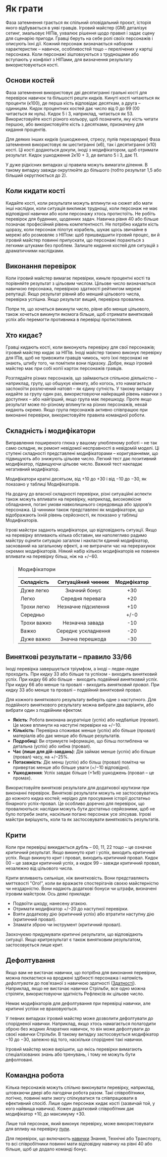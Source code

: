 # Як грати

Фаза затемнення грається як спільний оповідальний проєкт, історія якого відбувається в уяві гравців. Ігровий майстер (GM) деталізує сетинг, змальовує НІПів, ухвалює рішення щодо правил і задає сцену для сценарію пригоди. Гравці беруть на себе ролі своїх персонажів і описують їхні дії. Кожний персонаж визначається набором характеристик – навичок, особливостей тощо – перелічених у картці персонажа. Коли персонажі зіштовхуються з труднощами або вступають у конфлікт з НІПами, для визначення результату використовуються кості.

## Основи костей

Фаза затемнення використовує дві десятигранні гральні кості для перевірок навичок та більшості решти кидків. Кинуті кості читаються як проценти (к100), де перша кість відповідає десяткам, а друга – одиницям. Кидок процентних костей дає число від 0 до 99 (00 читається як нуль). Кидок 5 і 3, наприклад, читається як 53. Використовуйте кості різного кольору, щоб позначити, яку кість читати першою, або використовуйте кість з десятками, призначену для кидання процентів.

Для деяких інших кидків (ушкодження, стресу, пулів перезарядки) Фаза затемнення використовує як шестигранні (к6), так і десятигранні (к10) кості. Ці кості додаються докупи, іноді з модифікатором, щоб отримати результат. Кидок ушкодження 2к10 + 3, де випало 5 і 3, дає 11.

У дуже рідкісних випадках ці правила можуть вимагати ділення. В такому випадку завжди округлюйте до більшого (тобто результат 1,5 або більший округлюється до 2).

## Коли кидати кості

Кидайте кості, коли результати можуть вплинути на сюжет або мати інші наслідки, коли ситуація викликає труднощі, коли персонаж не має відповідної навички або коли персонажу хтось протистоїть. Не робіть перевірок для буденних, щоденних задач. Навичка рівня 40 або більше позначає професійний рівень компетентності. Не потрібно кидати кість щоразу, коли персонаж пілотує корабель, шукає щось звичайне в мережі або розмовляє з НІПом: щоб пришвидшити ігровий процес, ви й ігровий майстер повинні припускати, що персонажі пораються з легкими штуками без проблем. Залиште кидання костей для ситуацій з драматичними наслідками.

## Виконання перевірок

Коли ігровий майстер вимагає перевірки, киньте процентні кості та порівняйте результат з цільовим числом. Цільове число визначається навичкою персонажа, перевіркою здатності рейтингом мережі репутації. Якщо результат рівний або менший цільового числа, перевірка успішна. Якщо результат вищий, перевірка провалена.

Попри те, що хочеться викинути число, рівне або менше цільового, також хочеться викинути якомога більше, щоб отримати винятковий успіх або перемогти противника в перевірці протистояння.

## Хто кидає?

Гравці кидають кості, коли виконують перевірку для свої персонажів; ігровий майстер кидає за НІПів. Іноді майстер таємно виконує перевірку для ІПів, щоб не тривожити гравців чимось, чого їхні персонажі не знають, штибу того, чи помітили вони підказку. Добре, якщо ігровий майстер має при собі копії карток персонажів гравців.

Розглядайте різних персонажів, що займаються спільною діяльністю – наприклад, групу, що обшукує кімнату, або когось, хто намагається заспокоїти розлючений натовп – як єдину сутність. У такому випадку кидайте за групу один раз, використовуючи найкращий рівень навички з доступних – або найгірший, якщо група має перешкоду. Проте якщо результат може по-різному вплинути на різних персонажів, нехай кидають окремо. Якщо група персонажів активно співпрацює при виконанні перевірки, використовуйте правила командної роботи.

## Складність і модифікатори

Виправлення поширеного глюка у вашому улюбленому роботі – не так само складне, як ремонт невідомої несправності в невідомій моделі. Ці ступені складності представлені модифікаторами – коригуваннями, що підвищують або знижують цільове число. Легкий тест дає позитивний модифікатор, підвищуючи цільове число. Важкий тест накладає негативний модифікатор.

Модифікатори кратні десятьом, від +10 до +30 і від −10 до −30, як показано у таблиці Модифікаторів.

На додачу до власної складності перевірки, різні ситуаційні аспекти також можуть впливати на перевірку, наприклад, високоякісне обладнання, погані умови навколишнього середовища або здоров’я персонажа. Ці чинники також представлені як модифікатори, що відображають їхній рівень серйозності, як показано у таблиці Модифікаторів.

Ігрові майстри задають модифікатори, що відповідають ситуації. Якщо на перевірку впливають кілька обставин, ми наполегливо радимо майстру оцінити ситуацію загалом і накласти єдиний модифікатор, заснований на загальному ефекті, а не витрачати час на перерахунок окремих модифікаторів. Ніякий набір кількох модифікаторів не повинен впливати на перевірку більш, ніж на +/−60.

<blockquote class="table">

### Модифікатори

| Складність  | Ситуаційний чинник  | Модифікатор |
| :---------- | :-----------------: | :---------: |
| Дуже легко  |    Значний бонус    |     +30     |
| Легко       |  Середня перевага   |     +20     |
| Трохи легко | Незначне підсилення |     +10     |
| Середньо    |                     |    +/-0     |
| Трохи важко |   Незначна завада   |     -10     |
| Важко       | Середнє ускладнення |     -20     |
| Дуже важко  |  Значна перешкода   |     -30     |

</blockquote>

## Виняткові результати – правило 33/66

Іноді перевірка завершується тріумфом, а іноді – ледве-ледве проходить. При кидку 33 або більше та успіхом - виходить винятковий успіх. При кидку 66 або більше - виходить _подвійний винятковий успіх_. При кидку 66 або менше та провалі - виходить _винятковий провал_. При кидку 33 або менше та провалі – подвійний винятковий провал.

Для кожного виняткового результату виберіть одне з наступного. Для подвійного виняткового результату можна вибрати два варіанти, або вибрати один з подвійним ефектом:

- **Якість**: Робота виконана акуратніше (успіх) або недбаліше (провал). Це може вплинути на наступні перевірки на +/−10.
- **Кількість**: Перевірка споживає менше (успіх) або більше (провал) матеріалів або дає менше або більше результатів.
- **Подробиці**: Ви отримуєте інформацію, що більш поглиблена чи детальна (успіх) або хибна (провал).
- **Час (лише для дій-завдань)**: Дія займає менше (успіх) або більше (провал) часу, на +/−25%.
- **Потаємність**: Діє менш (успіх) або більш (провал) помітна чи привертає менше або більше уваги (+/−10 відповідно).
- **Ушкодження**: Успіх завдає більше (+1к6) ушкоджень (провал – це промах).

Використовуйте виняткові результати для додаткової крутизни при виконанні перевірок. Виняткові результати можуть не застосовуватись до кожного кидка костей; нерідко для просування історії достатньо бінарного успіх-провал. Це особливо доречно для перевірок, що провалюються: наслідки можуть бути достатньо серйозними, щоб не було потреби знати, наскільки погано персонаж усе зіпсував. Ігрові майстри вирішують, коли та як застосовувати винятковість результатів.

## Крити

Коли при перевірці викидається дубль – 00, 11, 22 тощо – це означає _критичний_ результат. Якщо викинуто крит і успіх, виходить критичний успіх. Якщо викинуто крит і провал, виходить критичний провал. Кидок 00 – це завжди критичний успіх, а кидок 99 – завжди критичний провал, незалежно від цільового числа.

Крити впливають сильніше, ніж винятковість. Вони представляють миттєвості "Ого!", коли ви вражаєте спостерігачів своєю майстерністю чи нездарністю. Вони надають додаткові бонуси чи штрафи, визначені ігровим майстром. Ось деякі приклади:

- Подвоїти шкоду, нанесену атакою.
- Отримати модифікатор +/−20 до наступної перевірки.
- Взяти додаткову дію (критичний успіх) або втратити наступну дію (критичний провал).
- Зламати зброю чи інструмент (критичний провал).

Заохочуємо придумувати критичні результати, що відповідають ситуації. Якщо критрезультат є також винятковим результатом, застосовується лише крит.

## Дефолтування

Якщо вам не вистачає навички, що потрібна для виконання перевірки, можна покластися на вроджені здібності персонажа і натомість _дефолтувати_ до пов'язаної з навичкою здатності ([Здатності](../04/01-character-stats.md#Здатності)). Наприклад, якщо не вистачає навички Стрільби, все одно можна стріляти, використовуючи здатність Рефлексів як цільове число.

Немає модифікаторів для дефолтування при перевірці навички, але критичні успіхи не враховуються.

У певних випадках ігровий майстер може дозволити дефолтувати до спорідненої навички. Наприклад, якщо хтось намагається полагодити зброю без жодних Апаратних навичок, то він може дефолтувати до своєї навички Стрільби. В такому випадку застосовується модифікатор −10 до −30, залежно від того, наскільки споріднені такі навички.

Ігровий майстер може вирішити, що якісь перевірки вимагають спеціалізованих знань або тренувань, і тому не можуть бути дефолтовані.

## Командна робота

Кілька персонажів можуть спільно виконувати перевірку, наприклад, штовхаючи двері або лагодячи робота разом. Такі співробітники, логічно, повинні мати змогу спілкуватися та співпрацювати в ефективний спосіб. Лише один персонаж кидає кості (зазвичай той, у кого найвища навичка). Кожен додатковий співробітник дає модифікатор +10, до максимуму +30.

Лише той персонаж, який виконує перевірку, може використовувати для впливу на перевірку [пули](../03/05-pools.md).

Для перевірок, що включають [навички](../04/18-skills.md) Знання, Технічні або Транспорту, то всі співробітники повинні мати відповідну навичку на рівні 40 або більше, щоб це додало команді бонус.
